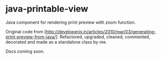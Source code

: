 java-printable-view
===================

Java component for rendering print preview with zoom function.

Original code from [http://developeriq.in/articles/2010/mar/03/generating-print-preview-from-java/].
Refactored, upgraded, cleaned, commented, decorated and made as a standalone class by me.

Docs coming soon.
